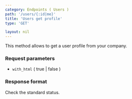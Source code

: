 ```yaml
---
category: Endpoints ( Users )
path: '/users/{:id|me}'
title: 'Users get profile'
type: 'GET'

layout: nil
---
```


This method allows to get a user profile from your company.

### Request parameters

* `with_html` ( true | false )  

### Response format

Check the standard status.